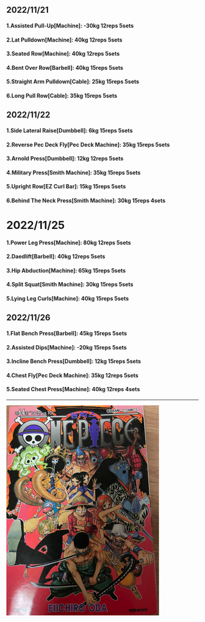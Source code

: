 ## 2022/11/21
#### 1.Assisted Pull-Up\[Machine\]: -30kg 12reps 5sets
#### 2.Lat Pulldown\[Machine\]: 40kg 12reps 5sets
#### 3.Seated Row\[Machine\]: 40kg 12reps 5sets
#### 4.Bent Over Row\[Barbell\]: 40kg 15reps 5sets
#### 5.Straight Arm Pulldown\[Cable\]: 25kg 15reps 5sets
#### 6.Long Pull Row\[Cable\]: 35kg 15reps 5sets

## 2022/11/22
#### 1.Side Lateral Raise\[Dumbbell\]: 6kg 15reps 5sets
#### 2.Reverse Pec Deck Fly\[Pec Deck Machine\]: 35kg 15reps 5sets
#### 3.Arnold Press\[Dumbbell\]: 12kg 12reps 5sets
#### 4.Military Press\[Smith Machine\]: 35kg 15reps 5sets
#### 5.Upright Row\[EZ Curl Bar\]: 15kg 15reps 5sets
#### 6.Behind The Neck Press\[Smith Machine\]: 30kg 15reps 4sets

# 2022/11/25
#### 1.Power Leg Press\[Machine\]: 80kg 12reps 5sets
#### 2.Daedlift\[Barbell\]: 40kg 12reps 5sets
#### 3.Hip Abduction\[Machine\]: 65kg 15reps 5sets
#### 4.Split Squat\[Smith Machine\]: 30kg 15reps 5sets
#### 5.Lying Leg Curls\[Machine\]: 40kg 15reps 5sets

## 2022/11/26
#### 1.Flat Bench Press\[Barbell\]: 45kg 15reps 5sets
#### 2.Assisted Dips\[Machine\]: -20kg 15reps 5sets
#### 3.Incline Bench Press\[Dumbbell\]: 12kg 15reps 5sets
#### 4.Chest Fly\[Pec Deck Machine\]: 35kg 12reps 5sets
#### 5.Seated Chest Press\[Machine\]: 40kg 12reps 4sets

---

<img src='../_resources/__064.png' width='400px' />
